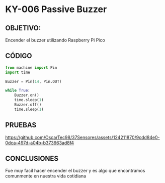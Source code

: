 # KY-006 Passive Buzzer

## OBJETIVO:
Encender el buzzer utilizando Raspberry Pi Pico

## CÓDIGO
```python
from machine import Pin
import time

Buzzer = Pin(14, Pin.OUT)

while True:
    Buzzer.on()
    time.sleep(1)
    Buzzer.off()
    time.sleep(1)
```

## PRUEBAS

https://github.com/OscarTec98/37Sensores/assets/124211870/9cdd84e0-0dca-497d-a04b-b373663ad8f4

## CONCLUSIONES
Fue muy facil hacer encender el buzzer y es algo que encontramos comunmente en nuestra vida cotidiana
